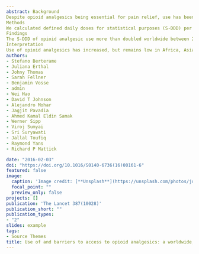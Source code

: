 ```yaml
---
abstract: Background
Despite opioid analgesics being essential for pain relief, use has been inadequate in many countries. We aim to provide up-to-date worldwide, regional, and national data for changes in opioid analgesic use, and to analyse the relation of impediments to use of these medicines.
Methods
We calculated defined daily doses for statistical purposes (S-DDD) per million inhabitants per day of opioid analgesics worldwide and for regions and countries from 2001 to 2013, and we used generalised estimating equation analysis to assess longitudinal change in use. We compared use data against the prevalence of some health disorders needing opioid use. We surveyed 214 countries or territories about impediments to availability of these medicines, and used regression analyses to establish the strength of associations between impediments and use.
Findings
The S-DDD of opioid analgesic use more than doubled worldwide between 2001–03 and 2011–13, from 1417 S-DDD (95% CI −732 to 3565; totalling about 3·01 billion defined daily doses per annum) to 3027 S-DDD (−1162 to 7215; totalling about 7·35 billion defined daily doses per annum). Substantial increases occurred in North America (16 046 S-DDD [95% CI 4032–28 061] to 31 453 S-DDD [8121–54 785]), western and central Europe (3079 S-DDD [1274–4883] to 9320 S-DDD [3969–14 672]), and Oceania (2275 S-DDD [763–3787] to 9136 S-DDD [2508–15 765]). Countries in other regions have shown no substantial increase in use. Impediments to use included an absence of training and awareness in medical professionals, fear of dependence, restricted financial resources, issues in sourcing, cultural attitudes, fear of diversion, international trade controls, and onerous regulation. Higher number of impediments reported was significantly associated with lower use (unadjusted incidence rate ratio 0·39 [95% CI 0·29–0·52]; p<0·0001), but not when adjusted for gross domestic product and human development index (0·91 [0·73–1·14]; p=0·4271).
Interpretation
Use of opioid analgesics has increased, but remains low in Africa, Asia, Central America, the Caribbean, South America, and eastern and southeastern Europe. Identified impediments to use urgently need to be addressed by governments and international agencies.
authors:
- Stefano Berterame
- Juliana Erthal
- Johny Thomas
- Sarah Fellner
- Benjamin Vosse
- admin
- Wei Hao
- David T Johnson
- Alejandro Mohar
- Jagjit Pavadia
- Ahmed Kamal Eldin Samak
- Werner Sipp
- Viroj Sumyai 
- Sri Suryawati
- Jallal Toufiq
- Raymond Yans
- Richard P Mattick

date: "2016-02-03"
doi: "https://doi.org/10.1016/S0140-6736(16)00161-6"
featured: false
image:
  caption: 'Image credit: [**Unsplash**](https://unsplash.com/photos/jdD8gXaTZsc)'
  focal_point: ""
  preview_only: false
projects: []
publication: 'The Lancet 387(10028)'
publication_short: ""
publication_types:
- "2"
slides: example
tags:
- Source Themes
title: Use of and barriers to access to opioid analgesics: a worldwide, regional, and national study
---
```


